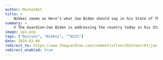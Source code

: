 ```yaml
---
author: MarketBot
title: >
    Nikkei zooms as Here’s what Joe Biden should say in his State of The Union
summary: >
    © The Guardian—Joe Biden is addressing the country today in his State of the Union address. Here’s some free advice about what he should say about the economy – which is the issue most voters care most about.
image: up1.png
tags: ["Opinion", "Nikkei", "^N225"]
date: 2024-03-06
redirect_to: https://www.theguardian.com/commentisfree/2024/mar/07/joe-biden-state-union
redirect_enabled: true
---
```

